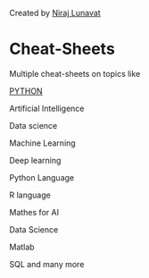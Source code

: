    Created by [Niraj Lunavat](https://www.linkedin.com/in/niraj-lunavat-41581699/)
   
# Cheat-Sheets
Multiple cheat-sheets on topics like

[PYTHON](Cheat-Sheets/blob/master/Python/PythonForDataScience.md)

Artificial Intelligence

Data science 

Machine Learning 

Deep learning

Python Language

R language 

Mathes for AI

Data Science

Matlab

SQL and many more
